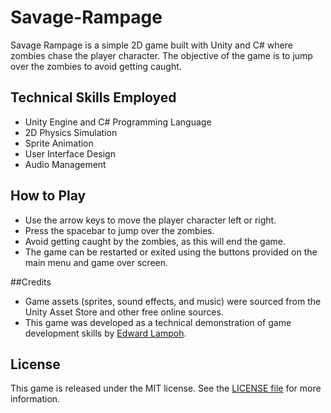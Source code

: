 # Savage-Rampage
Savage Rampage is a simple 2D game built with Unity and C# where zombies chase the player character. The objective of the game is to jump over the zombies to avoid getting caught.

## Technical Skills Employed
- Unity Engine and C# Programming Language
- 2D Physics Simulation
- Sprite Animation
- User Interface Design
- Audio Management

## How to Play
- Use the arrow keys to move the player character left or right.
- Press the spacebar to jump over the zombies.
- Avoid getting caught by the zombies, as this will end the game.
- The game can be restarted or exited using the buttons provided on the main menu and game over screen.

##Credits
- Game assets (sprites, sound effects, and music) were sourced from the Unity Asset Store and other free online sources.
- This game was developed as a technical demonstration of game development skills by [Edward Lampoh](https://github.com/edielam).

## License

This game is released under the MIT license. See the [LICENSE file](./LICENSE) for more information.
